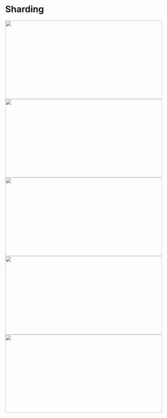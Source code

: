 # Sharding

<img src="https://user-images.githubusercontent.com/7610065/171468028-34332001-eb89-4b0e-93eb-19bbed31f25c.png" width="500" height="250">

<img src="https://user-images.githubusercontent.com/7610065/171468523-75af9f80-e399-45d9-a86e-bcc32d02be1c.png" width="500" height="250">

<img src="https://user-images.githubusercontent.com/7610065/171468612-2bbf4e25-6799-4141-aec6-5e7ff85bd56d.png" width="500" height="250">

<img src="https://user-images.githubusercontent.com/7610065/171699101-9b71df53-6b8e-48cd-a75c-8e5bbc77fae3.png" width="500" height="250">

<img src="https://user-images.githubusercontent.com/7610065/171699424-4568e709-56ff-4abf-a24b-8ce9b16e765e.png" width="500" height="250">
